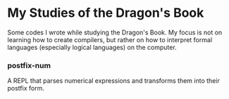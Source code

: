 # My Studies of the Dragon's Book

Some codes I wrote while studying the Dragon's Book. My focus is not on learning how to create compilers, but rather on how to interpret formal languages (especially logical languages) on the computer.

### postfix-num

A REPL that parses numerical expressions and transforms them into their postfix form.